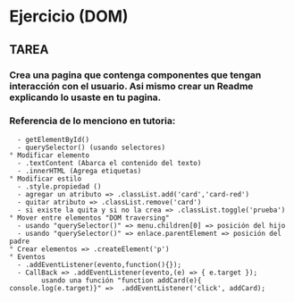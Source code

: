 # Ejercicio (DOM)

## TAREA

### Crea una pagina que contenga componentes que tengan interacción con el usuario. Asi mismo crear un Readme explicando lo usaste en tu pagina.
### Referencia de lo menciono en tutoria:
``` ° Documento
  - getElementById()
  - querySelector() (usando selectores)
° Modificar elemento
  - .textContent (Abarca el contenido del texto)
  - .innerHTML (Agrega etiquetas)
° Modificar estilo
  - .style.propiedad ()
  - agregar un atributo => .classList.add('card','card-red')
  - quitar atributo => .classList.remove('card')
  - si existe la quita y si no la crea => .classList.toggle('prueba')
° Mover entre elementos "DOM traversing"
  - usando "querySelector()" => menu.children[0] => posición del hijo
  - usando "querySelector()" => enlace.parentElement => posición del padre
° Crear elementos => .createElement('p')
° Eventos
  - .addEventListener(evento,function(){});
  - CallBack => .addEventListener(evento,(e) => { e.target });
        usando una función "function addCard(e){ console.log(e.target)}" =>  .addEventListener('click', addCard);
   ```